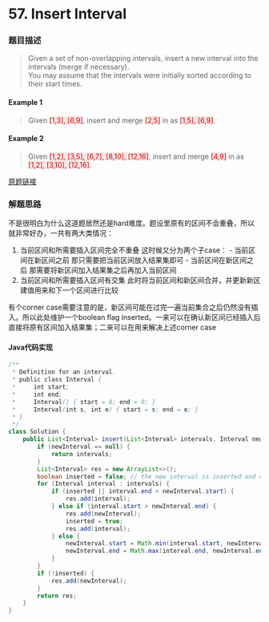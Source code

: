 # 57. Insert Interval
### 题目描述

>Given a set of non-overlapping intervals, insert a new interval into the intervals (merge if necessary).
<br>You may assume that the intervals were initially sorted according to their start times.

#### Example 1
>Given <span style="background-color:#ffe6e6"><font color=#cc0000 >[1,3], [6,9]</font></span>, insert and merge <span style="background-color:#ffe6e6"><font color=#cc0000 >[2,5]</font></span> in as <span style="background-color:#ffe6e6"><font color=#cc0000 >[1,5], [6,9]</font></span>.  

#### Example 2
>Given <span style="background-color:#ffe6e6"><font color=#cc0000 >[1,2], [3,5], [6,7], [8,10], [12,16]</font></span>, insert and merge <span style="background-color:#ffe6e6"><font color=#cc0000 >[4,9]</font></span> in as <span style="background-color:#ffe6e6"><font color=#cc0000 >[1,2], [3,10], [12,16]</font></span>.  


[原题链接](https://leetcode.com/problems/insert-interval/description/)

### 解题思路
不是很明白为什么这道题居然还是hard难度。题设里原有的区间不会重叠，所以就非常好办，一共有两大类情况：
1. 当前区间和所需要插入区间完全不重叠
    这时候又分为两个子case：
        - 当前区间在新区间之前
        那只需要把当前区间放入结果集即可
        - 当前区间在新区间之后
        那需要将新区间加入结果集之后再加入当前区间
2. 当前区间和所需要插入区间有交集
       此时将当前区间和新区间合并，并更新新区建值用来和下一个区间进行比较
   
有个corner case需要注意的是，新区间可能在过完一遍当前集合之后仍然没有插入。所以此处维护一个boolean flag inserted。一来可以在确认新区间已经插入后直接将原有区间加入结果集；二来可以在用来解决上述corner case

#### Java代码实现

```java
/**
 * Definition for an interval.
 * public class Interval {
 *     int start;
 *     int end;
 *     Interval() { start = 0; end = 0; }
 *     Interval(int s, int e) { start = s; end = e; }
 * }
 */
class Solution {
    public List<Interval> insert(List<Interval> intervals, Interval newInterval) {
        if (newInterval == null) {
            return intervals;
        }
        List<Interval> res = new ArrayList<>();
        boolean inserted = false; // the new interval is inserted and no further merge is required
        for (Interval interval : intervals) {
            if (inserted || interval.end < newInterval.start) {
                res.add(interval);
            } else if (interval.start > newInterval.end) {
                res.add(newInterval);
                inserted = true;
                res.add(interval);
            } else {
                newInterval.start = Math.min(interval.start, newInterval.start);
                newInterval.end = Math.max(interval.end, newInterval.end);
            }
        }
        if (!inserted) {
            res.add(newInterval);
        }
        return res;
    }
}
```





